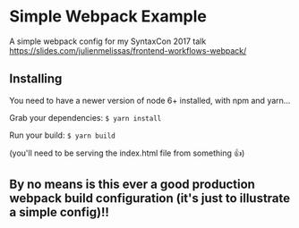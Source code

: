 # Simple Webpack Example
A simple webpack config for my SyntaxCon 2017 talk https://slides.com/julienmelissas/frontend-workflows-webpack/

## Installing
You need to have a newer version of node 6+ installed, with npm and yarn...

Grab your dependencies:
`$ yarn install`

Run your build:
`$ yarn build`

(you'll need to be serving the index.html file from something 👍)

## By no means is this ever a good production webpack build configuration (it's just to illustrate a simple config)!!
